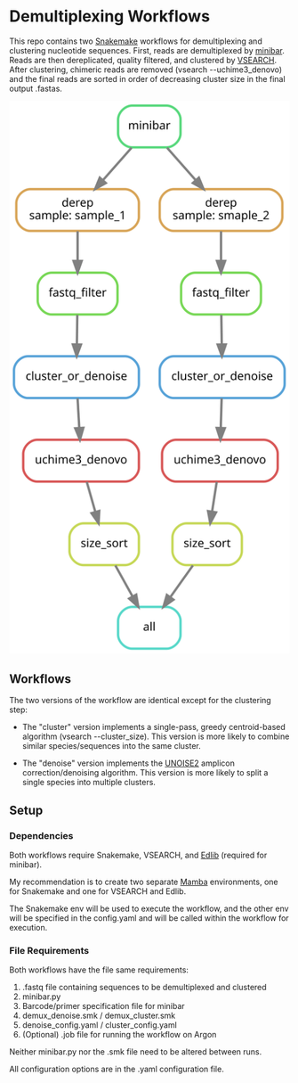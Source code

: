 # Demultiplexing Workflows
This repo contains two [Snakemake](https://snakemake.readthedocs.io/en/stable/index.html) workflows for demultiplexing and clustering nucleotide sequences.
First, reads are demultiplexed by [minibar](https://github.com/calacademy-research/minibar/blob/master/minibar.py).
Reads are then dereplicated, quality filtered, and clustered by [VSEARCH](https://github.com/torognes/vsearch).
After clustering, chimeric reads are removed (vsearch --uchime3_denovo) and the final reads are sorted in order of decreasing cluster size in the final output .fastas.

![alt text](https://github.com/cLweinrich/demux/blob/main/workflow.svg)

## Workflows 
The two versions of the workflow are identical except for the clustering step:
* The "cluster" version implements a single-pass, greedy centroid-based algorithm (vsearch --cluster_size). This version is more likely to combine similar species/sequences into the same cluster.

* The "denoise" version implements the [UNOISE2](https://drive5.com/usearch/manual/unoise_algo.html) amplicon correction/denoising algorithm. This version is more likely to split a single species into multiple clusters.

## Setup
### Dependencies
Both workflows require Snakemake, VSEARCH, and [Edlib](https://github.com/Martinsos/edlib) (required for minibar).

My recommendation is to create two separate [Mamba](https://mamba.readthedocs.io/en/latest/index.html) environments, one for Snakemake and one for VSEARCH and Edlib.

The Snakemake env will be used to execute the workflow, and the other env will be specified in the config.yaml and will be called within the workflow for execution.

### File Requirements
Both workflows have the file same requirements:
  1. .fastq file containing sequences to be demultiplexed and clustered
  2. minibar.py
  3. Barcode/primer specification file for minibar
  4. demux_denoise.smk / demux_cluster.smk
  5. denoise_config.yaml / cluster_config.yaml
  6. (Optional) .job file for running the workflow on Argon

Neither minibar.py nor the .smk file need to be altered between runs. 

All configuration options are in the .yaml configuration file.
